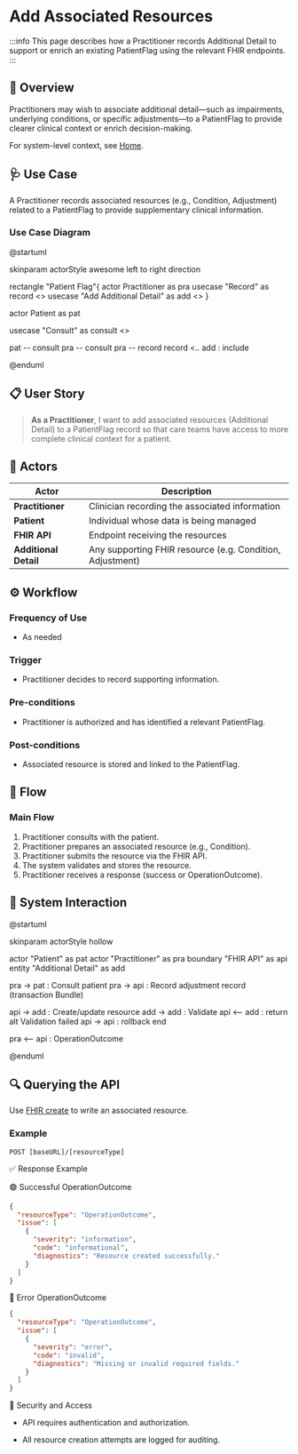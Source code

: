 # Add Associated Resources

:::info
This page describes how a Practitioner records Additional Detail to support or enrich an existing PatientFlag using the relevant FHIR endpoints.
:::

## 📘 Overview

Practitioners may wish to associate additional detail—such as impairments, underlying conditions, or specific adjustments—to a PatientFlag to provide clearer clinical context or enrich decision-making.

For system-level context, see [Home](Home).

## 🩺 Use Case

A Practitioner records associated resources (e.g., Condition, Adjustment) related to a PatientFlag to provide supplementary clinical information.

### Use Case Diagram

<plantuml>
@startuml

skinparam actorStyle awesome
left to right direction

rectangle "Patient Flag"{
actor Practitioner as pra
usecase "Record" as record <<abstract>>
usecase "Add Additional Detail" as add <<abstract>>
}

actor Patient as pat

usecase "Consult" as consult <<abstract>>

pat -- consult
pra -- consult
pra -- record
record <.. add : include

@enduml
</plantuml>

## 📋 User Story

> **As a Practitioner**, I want to add associated resources (Additional Detail) to a PatientFlag record so that care teams have access to more complete clinical context for a patient.

## 👥 Actors

| Actor                        | Description                                                    |
|-----------------------------|----------------------------------------------------------------|
| **Practitioner**            | Clinician recording the associated information                 |
| **Patient**                 | Individual whose data is being managed                         |
| **FHIR API**                | Endpoint receiving the resources                               |
| **Additional Detail**       | Any supporting FHIR resource (e.g. Condition, Adjustment)      |

## ⚙️ Workflow

### Frequency of Use
- As needed

### Trigger
- Practitioner decides to record supporting information.

### Pre-conditions
- Practitioner is authorized and has identified a relevant PatientFlag.

### Post-conditions
- Associated resource is stored and linked to the PatientFlag.

## 🔄 Flow

### Main Flow

1. Practitioner consults with the patient.
2. Practitioner prepares an associated resource (e.g., Condition).
3. Practitioner submits the resource via the FHIR API.
4. The system validates and stores the resource.
5. Practitioner receives a response (success or OperationOutcome).

## 🧩 System Interaction

<plantuml>
@startuml

skinparam actorStyle hollow

actor        "Patient"          as pat
actor        "Practitioner"     as pra
boundary     "FHIR API"         as api
entity       "Additional Detail"  as add

pra ->  pat : Consult patient
pra ->  api : Record adjustment record (transaction Bundle)

api ->  add : Create/update resource
add ->  add : Validate
api <-- add : return
alt Validation failed
  api -> api : rollback
end

pra <-- api : OperationOutcome

@enduml
</plantuml>

## 🔍 Querying the API

Use [FHIR create](http://hl7.org/fhir/r4/http.html#create) to write an associated resource.

### Example

```
POST [baseURL]/[resourceType]
```

✅ Response Example

🟢 Successful OperationOutcome

```json
{
  "resourceType": "OperationOutcome",
  "issue": [
    {
      "severity": "information",
      "code": "informational",
      "diagnostics": "Resource created successfully."
    }
  ]
}
```
🔴 Error OperationOutcome

```json
{
  "resourceType": "OperationOutcome",
  "issue": [
    {
      "severity": "error",
      "code": "invalid",
      "diagnostics": "Missing or invalid required fields."
    }
  ]
}
```

🔐 Security and Access
- API requires authentication and authorization.

- All resource creation attempts are logged for auditing.